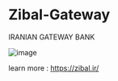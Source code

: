 # Zibal-Gateway


IRANIAN GATEWAY BANK



![image](https://github.com/SHMasoudi/Zibal-Gateway-Bank/assets/60820666/18afbab3-2ef7-4b20-8d9b-f7036a756f38)





learn more : https://zibal.ir/

